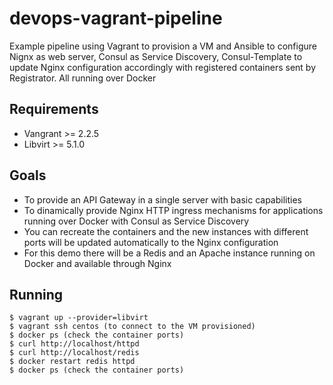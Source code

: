 # devops-vagrant-pipeline
Example pipeline using Vagrant to provision a VM and Ansible to configure Nignx as web server, Consul as Service Discovery, Consul-Template to update Nginx configuration accordingly with registered containers sent by Registrator. All running over Docker

## Requirements
- Vangrant >= 2.2.5
- Libvirt >= 5.1.0

## Goals
- To provide an API Gateway in a single server with basic capabilities
- To dinamically provide Nginx HTTP ingress mechanisms for applications running over Docker with Consul as Service Discovery
- You can recreate the containers and the new instances with different ports will be updated automatically to the Nginx configuration
- For this demo there will be a Redis and an Apache instance running on Docker and available through Nginx

## Running
```
$ vagrant up --provider=libvirt
$ vagrant ssh centos (to connect to the VM provisioned)
$ docker ps (check the container ports)
$ curl http://localhost/httpd
$ curl http://localhost/redis
$ docker restart redis httpd
$ docker ps (check the container ports)
```
